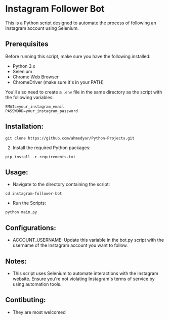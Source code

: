 # Instagram Follower Bot

This is a Python script designed to automate the process of following an Instagram account using Selenium.

## Prerequisites

Before running this script, make sure you have the following installed:

- Python 3.x
- Selenium
- Chrome Web Browser
- ChromeDriver (make sure it's in your PATH)

You'll also need to create a `.env` file in the same directory as the script with the following variables:

```plaintext
EMAIL=your_instagram_email
PASSWORD=your_instagram_password
```
## Installation:
```
git clone https://github.com/ahmedyar/Python-Projects.git

```

2. Install the required Python packages:
```
pip install -r requirements.txt
```

## Usage:

- Navigate to the directory containing the script:
```
cd instagram-follower-bot
```

- Run the Scripts:
``` 
python main.py
```

## Configurations:
- ACCOUNT_USERNAME: Update this variable in the bot.py script with the username of the Instagram account you want to follow.

## Notes:
- This script uses Selenium to automate interactions with the Instagram website. Ensure you're not violating Instagram's terms of service by using automation tools.

## Contibuting:
- They are most welcomed